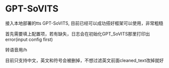 # GPT-SoVITS

接入本地部署的tts GPT-SoVITS, 目前已经可以成功搭好框架可以使用，非常粗糙


首先需要填上配置项，若有缺失，日志会在初始化GPT_SoVITS那里打印出error(input config first)

转语音用/h

目前只支持中文，英文和符号会被删掉，不想过滤英文前面cleaned_text改掉就好

